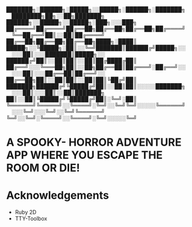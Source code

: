 ███████╗░██████╗░█████╗░░█████╗░██████╗░███████╗  ████████╗██╗░░██╗███████╗  ██████╗░░█████╗░░█████╗░███╗░░░███╗
██╔════╝██╔════╝██╔══██╗██╔══██╗██╔══██╗██╔════╝  ╚══██╔══╝██║░░██║██╔════╝  ██╔══██╗██╔══██╗██╔══██╗████╗░████║
█████╗░░╚█████╗░██║░░╚═╝███████║██████╔╝█████╗░░  ░░░██║░░░███████║█████╗░░  ██████╔╝██║░░██║██║░░██║██╔████╔██║
██╔══╝░░░╚═══██╗██║░░██╗██╔══██║██╔═══╝░██╔══╝░░  ░░░██║░░░██╔══██║██╔══╝░░  ██╔══██╗██║░░██║██║░░██║██║╚██╔╝██║
███████╗██████╔╝╚█████╔╝██║░░██║██║░░░░░███████╗  ░░░██║░░░██║░░██║███████╗  ██║░░██║╚█████╔╝╚█████╔╝██║░╚═╝░██║
╚══════╝╚═════╝░░╚════╝░╚═╝░░╚═╝╚═╝░░░░░╚══════╝  ░░░╚═╝░░░╚═╝░░╚═╝╚══════╝  ╚═╝░░╚═╝░╚════╝░░╚════╝░╚═╝░░░░░╚═╝

# A SPOOKY- HORROR ADVENTURE APP WHERE YOU ESCAPE THE ROOM OR DIE!


# Acknowledgements
- Ruby 2D
- TTY-Toolbox
